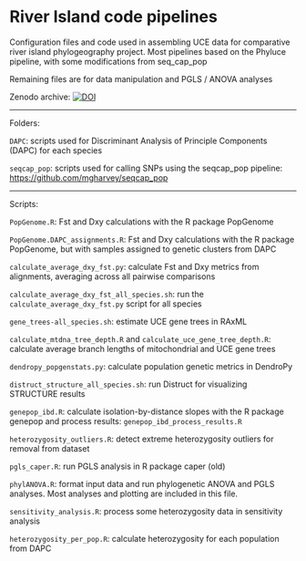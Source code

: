 # River Island code pipelines

Configuration files and code used in assembling UCE data for comparative river island phylogeography project. Most pipelines based on the Phyluce pipeline, with some modifications from seq_cap_pop

Remaining files are for data manipulation and PGLS / ANOVA analyses

Zenodo archive: [![DOI](https://zenodo.org/badge/135321103.svg)](https://zenodo.org/badge/latestdoi/135321103)

-----------------

Folders:

`DAPC`: scripts used for Discriminant Analysis of Principle Components (DAPC) for each species

`seqcap_pop`: scripts used for calling SNPs using the seqcap_pop pipeline: https://github.com/mgharvey/seqcap_pop

-----------------

Scripts:

`PopGenome.R`: Fst and Dxy calculations with the R package PopGenome

`PopGenome.DAPC_assignments.R`: Fst and Dxy calculations with the R package PopGenome, but with samples assigned to genetic clusters from DAPC

`calculate_average_dxy_fst.py`: calculate Fst and Dxy metrics from alignments, averaging across all pairwise comparisons

`calculate_average_dxy_fst_all_species.sh`: run the `calculate_average_dxy_fst.py` script for all species

`gene_trees-all_species.sh`: estimate UCE gene trees in RAxML

`calculate_mtdna_tree_depth.R` and `calculate_uce_gene_tree_depth.R`: calculate average branch lengths of mitochondrial and UCE gene trees

`dendropy_popgenstats.py`: calculate population genetic metrics in DendroPy

`distruct_structure_all_species.sh`: run Distruct for visualizing STRUCTURE results

`genepop_ibd.R`: calculate isolation-by-distance slopes with the R package genepop and process results: `genepop_ibd_process_results.R`

`heterozygosity_outliers.R`: detect extreme heterozygosity outliers for removal from dataset

`pgls_caper.R`: run PGLS analysis in R package caper (old)

`phylANOVA.R`: format input data and run phylogenetic ANOVA and PGLS analyses. Most analyses and plotting are included in this file.

`sensitivity_analysis.R`: process some heterozygosity data in sensitivity analysis

`heterozygosity_per_pop.R`: calculate heterozygosity for each population from DAPC